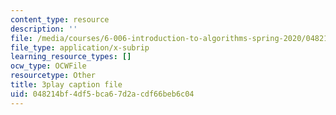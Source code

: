 ```yaml
---
content_type: resource
description: ''
file: /media/courses/6-006-introduction-to-algorithms-spring-2020/048214bf4df5bca67d2acdf66beb6c04_oS9aPzUNG-s.srt
file_type: application/x-subrip
learning_resource_types: []
ocw_type: OCWFile
resourcetype: Other
title: 3play caption file
uid: 048214bf-4df5-bca6-7d2a-cdf66beb6c04
---
```

